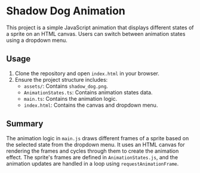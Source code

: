 # Shadow Dog Animation

This project is a simple JavaScript animation that displays different states of a sprite on an HTML canvas. Users can switch between animation states using a dropdown menu.

## Usage

1. Clone the repository and open `index.html` in your browser.
2. Ensure the project structure includes:
   - `assets/`: Contains `shadow_dog.png`.
   - `AnimationStates.ts`: Contains animation states data.
   - `main.ts`: Contains the animation logic.
   - `index.html`: Contains the canvas and dropdown menu.

## Summary

The animation logic in `main.js` draws different frames of a sprite based on the selected state from the dropdown menu. It uses an HTML canvas for rendering the frames and cycles through them to create the animation effect. The sprite's frames are defined in `AnimationStates.js`, and the animation updates are handled in a loop using `requestAnimationFrame`.
